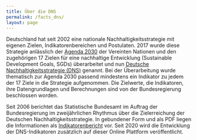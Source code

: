 ```yaml
---
title: Über die DNS
permalink: /facts_dns/
layout: page
---
```


Deutschland hat seit 2002 eine nationale Nachhaltigkeitsstrategie mit eigenen Zielen, Indikatorenbereichen und Postulaten. 2017 wurde diese Strategie anlässlich der [Agenda 2030](https://sustainabledevelopment-germany.github.io/agenda/) der Vereinten Nationen und den zugehörigen 17 Zielen für eine nachhaltige Entwicklung (Sustainable Development Goals, SGDs) überarbeitet und nun [Deutsche Nachhaltigkeitsstrategie (DNS)](https://www.bundesregierung.de/breg-de/themen/nachhaltigkeitspolitik/eine-strategie-begleitet-uns) genannt. Bei der Überarbeitung wurde thematisch zur Agenda 2030 passend mindestens ein Indikator zu jedem der 17 Ziele in die Strategie aufgenommen. Die Zielwerte, die Indikatoren, ihre Datengrundlagen und Berechnungen sind von der Bundesregierung beschlossen worden.

Seit 2006 berichtet das Statistische Bundesamt im Auftrag der Bundesregierung im zweijährlichen Rhythmus über die Zielerreichung der Deutschen Nachhaltigkeitsstrategie. In gebundener Form und als PDF liegen die Informationen als [Indikatorenbericht](https://www.destatis.de/DE/Themen/Gesellschaft-Umwelt/Nachhaltigkeitsindikatoren/Publikationen/Downloads-Nachhaltigkeit/indicator-report-0230002189004.pdf?__blob=publicationFile) vor. Seit 2020 wird die Entwicklung der DNS-Indikatoren zusätzlich auf dieser Online Plattform veröffentlicht.
